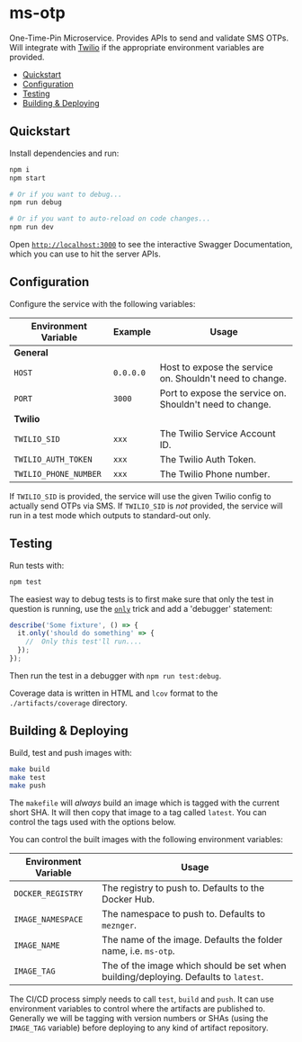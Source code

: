 # ms-otp

One-Time-Pin Microservice. Provides APIs to send and validate SMS OTPs. Will integrate with [Twilio](https://twilio.com) if the appropriate environment variables are provided.

<!-- vim-markdown-toc GFM -->

* [Quickstart](#quickstart)
* [Configuration](#configuration)
* [Testing](#testing)
* [Building & Deploying](#building--deploying)

<!-- vim-markdown-toc -->

## Quickstart

Install dependencies and run:

```sh
npm i
npm start

# Or if you want to debug...
npm run debug

# Or if you want to auto-reload on code changes...
npm run dev
```

Open [`http://localhost:3000`](http://localhost:3000) to see the interactive Swagger Documentation, which you can use to hit the server APIs.

## Configuration

Configure the service with the following variables:

| Environment Variable           | Example                                                  | Usage                                                        |
| ------------------------------ | -------------------------------------------------------- | ------------------------------------------------------------ |
| **General**                    |
| `HOST`                         | `0.0.0.0`                                                | Host to expose the service on. Shouldn't need to change.     |
| `PORT`                         | `3000`                                                   | Port to expose the service on. Shouldn't need to change.     |
| **Twilio**                     |
| `TWILIO_SID`                   | `xxx`                                                    | The Twilio Service Account ID.                               |
| `TWILIO_AUTH_TOKEN`            | `xxx`                                                    | The Twilio Auth Token.                                       |
| `TWILIO_PHONE_NUMBER`          | `xxx`                                                    | The Twilio Phone number.                                     |

If `TWILIO_SID` is provided, the service will use the given Twilio config to actually send OTPs via SMS. If `TWILIO_SID` is *not* provided, the service will run in a test mode which outputs to standard-out only.

## Testing

Run tests with:

```sh
npm test
```

The easiest way to debug tests is to first make sure that only the test in question is running, use the [`only`](https://mochajs.org/#exclusive-tests) trick and add a 'debugger' statement:

```js
describe('Some fixture', () => {
  it.only('should do something' => {
    //  Only this test'll run....
  });
});
```

Then run the test in a debugger with `npm run test:debug`.

Coverage data is written in HTML and `lcov` format to the `./artifacts/coverage` directory.

## Building & Deploying

Build, test and push images with:

```bash
make build
make test
make push
```

The `makefile` will *always* build an image which is tagged with the current short SHA. It will then copy that image to a tag called `latest`. You can control the tags used with the options below.

You can control the built images with the following environment variables:

| Environment Variable | Usage |
|----------------------|-------|
| `DOCKER_REGISTRY`    | The registry to push to. Defaults to the Docker Hub. |
| `IMAGE_NAMESPACE`    | The namespace to push to. Defaults to `meznger`. |
| `IMAGE_NAME`    | The name of the image. Defaults the folder name, i.e. `ms-otp`. |
| `IMAGE_TAG`    | The of the image which should be set when building/deploying. Defaults to `latest`. |

The CI/CD process simply needs to call `test`, `build` and `push`. It can use environment variables to control where the artifacts are published to. Generally we will be tagging with version numbers or SHAs (using the `IMAGE_TAG` variable) before deploying to any kind of artifact repository.
